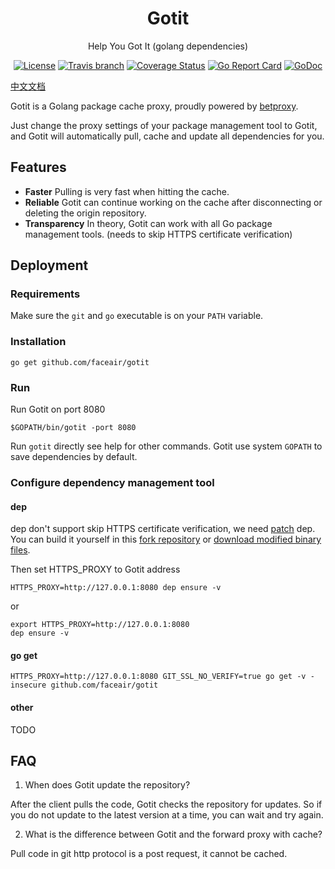 <h1 align="center">Gotit</h1>
<p align="center">Help You Got It (golang dependencies)</p>

<p align="center">
    <a href="https://raw.githubusercontent.com/faceair/gotit/master/LICENSE"><img src="https://img.shields.io/hexpm/l/plug.svg" alt="License"></a>
    <a href="https://travis-ci.org/faceair/gotit"><img src="https://img.shields.io/travis/faceair/gotit/master.svg?t=1529303885" alt="Travis branch"></a>
    <a href="https://coveralls.io/github/faceair/gotit?branch=master"><img src="https://coveralls.io/repos/github/faceair/gotit/badge.svg?branch=master&t=1529303885" alt="Coverage Status"></a>
    <a href="https://goreportcard.com/report/github.com/faceair/gotit"><img src="https://goreportcard.com/badge/github.com/faceair/gotit?t=1529303885" alt="Go Report Card"></a>
    <a href="https://godoc.org/github.com/faceair/gotit"><img src="https://godoc.org/github.com/faceair/gotit?status.svg" alt="GoDoc"></a>
</p>

[中文文档](README.zh.md)

Gotit is a Golang package cache proxy, proudly powered by [betproxy](https://github.com/faceair/betproxy).

Just change the proxy settings of your package management tool to Gotit, and Gotit will automatically pull, cache and update all dependencies for you.

## Features

- **Faster** Pulling is very fast when hitting the cache.
- **Reliable** Gotit can continue working on the cache after disconnecting or deleting the origin repository.
- **Transparency** In theory, Gotit can work with all Go package management tools. (needs to skip HTTPS certificate verification)

## Deployment

### Requirements

Make sure the `git` and `go` executable is on your `PATH` variable.

### Installation

```
go get github.com/faceair/gotit
```

### Run

Run Gotit on port 8080
```
$GOPATH/bin/gotit -port 8080
```
Run `gotit` directly see help for other commands. Gotit use system `GOPATH` to save dependencies by default.

### Configure dependency management tool

#### dep

dep don't support skip HTTPS certificate verification, we need [patch](https://github.com/faceair/dep/commit/43c5e6bf4597bc644a9326d16849b986076b7921) dep. You can build it yourself in this [fork repository](https://github.com/faceair/dep) or [download modified binary files](https://github.com/faceair/dep/releases/latest).

Then set HTTPS_PROXY to Gotit address
```
HTTPS_PROXY=http://127.0.0.1:8080 dep ensure -v
```
or
```
export HTTPS_PROXY=http://127.0.0.1:8080
dep ensure -v
```

#### go get

```
HTTPS_PROXY=http://127.0.0.1:8080 GIT_SSL_NO_VERIFY=true go get -v -insecure github.com/faceair/gotit
```

#### other

TODO

## FAQ

1. When does Gotit update the repository?

After the client pulls the code, Gotit checks the repository for updates. So if you do not update to the latest version at a time, you can wait and try again.

2. What is the difference between Gotit and the forward proxy with cache?

Pull code in git http protocol is a post request, it cannot be cached.
